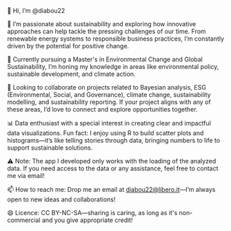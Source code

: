 👋 Hi, I’m @diabou22

👀 I’m passionate about sustainability and exploring how innovative approaches can help tackle the pressing challenges of our time. From renewable energy systems to responsible business practices, I’m constantly driven by the potential for positive change.

🌱 Currently pursuing a Master's in Environmental Change and Global Sustainability, I’m honing my knowledge in areas like environmental policy, sustainable development, and climate action.

💞 Looking to collaborate on projects related to Bayesian analysis, ESG (Environmental, Social, and Governance), climate change, sustainability modelling, and sustainability reporting. If your project aligns with any of these areas, I’d love to connect and explore opportunities together.

📊 Data enthusiast with a special interest in creating clear and impactful data visualizations. Fun fact: I enjoy using R to build scatter plots and histograms—it’s like telling stories through data, bringing numbers to life to support sustainable solutions.

⚠️ Note: The app I developed only works with the loading of the analyzed data. If you need access to the data or any assistance, feel free to contact me via email!

📫 How to reach me: Drop me an email at diabou22@libero.it—I’m always open to new ideas and collaborations!

😄 Licence: CC BY-NC-SA—sharing is caring, as long as it's non-commercial and you give appropriate credit!
